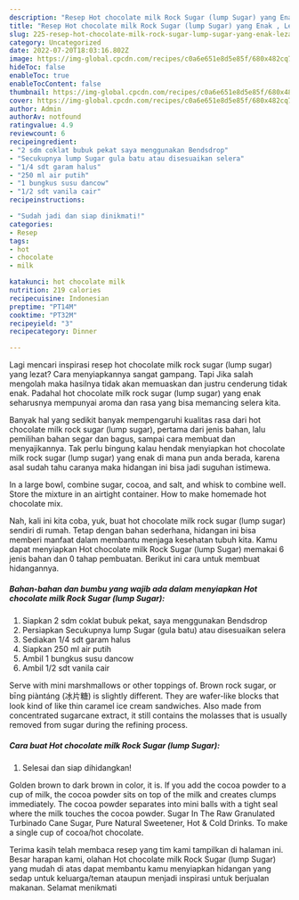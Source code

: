 ```yaml
---
description: "Resep Hot chocolate milk Rock Sugar (lump Sugar) yang Enak , Lezat Sekali"
title: "Resep Hot chocolate milk Rock Sugar (lump Sugar) yang Enak , Lezat Sekali"
slug: 225-resep-hot-chocolate-milk-rock-sugar-lump-sugar-yang-enak-lezat-sekali
category: Uncategorized
date: 2022-07-20T18:03:16.802Z
image: https://img-global.cpcdn.com/recipes/c0a6e651e8d5e85f/680x482cq70/hot-chocolate-milk-rock-sugar-lump-sugar-foto-resep-utama.jpg
hideToc: false
enableToc: true
enableTocContent: false
thumbnail: https://img-global.cpcdn.com/recipes/c0a6e651e8d5e85f/680x482cq70/hot-chocolate-milk-rock-sugar-lump-sugar-foto-resep-utama.jpg
cover: https://img-global.cpcdn.com/recipes/c0a6e651e8d5e85f/680x482cq70/hot-chocolate-milk-rock-sugar-lump-sugar-foto-resep-utama.jpg
author: Admin
authorAv: notfound
ratingvalue: 4.9
reviewcount: 6
recipeingredient:
- "2 sdm coklat bubuk pekat saya menggunakan Bendsdrop"
- "Secukupnya lump Sugar gula batu atau disesuaikan selera"
- "1/4 sdt garam halus"
- "250 ml air putih"
- "1 bungkus susu dancow"
- "1/2 sdt vanila cair"
recipeinstructions:

- "Sudah jadi dan siap dinikmati!"
categories:
- Resep
tags:
- hot
- chocolate
- milk

katakunci: hot chocolate milk 
nutrition: 219 calories
recipecuisine: Indonesian
preptime: "PT14M"
cooktime: "PT32M"
recipeyield: "3"
recipecategory: Dinner

---
```



Lagi mencari inspirasi resep hot chocolate milk rock sugar (lump sugar) yang lezat? Cara menyiapkannya sangat gampang. Tapi Jika salah mengolah maka hasilnya tidak akan memuaskan dan justru cenderung tidak enak. Padahal hot chocolate milk rock sugar (lump sugar) yang enak seharusnya mempunyai aroma dan rasa yang bisa memancing selera kita.


Banyak hal yang sedikit banyak mempengaruhi kualitas rasa dari hot chocolate milk rock sugar (lump sugar), pertama dari jenis bahan, lalu pemilihan bahan segar dan bagus, sampai cara membuat dan menyajikannya. Tak perlu bingung kalau hendak menyiapkan hot chocolate milk rock sugar (lump sugar) yang enak di mana pun anda berada, karena asal sudah tahu caranya maka hidangan ini bisa jadi suguhan istimewa.

In a large bowl, combine sugar, cocoa, and salt, and whisk to combine well. Store the mixture in an airtight container. How to make homemade hot chocolate mix.


Nah, kali ini kita coba, yuk, buat hot chocolate milk rock sugar (lump sugar) sendiri di rumah. Tetap dengan bahan sederhana, hidangan ini bisa memberi manfaat dalam membantu menjaga kesehatan tubuh kita. Kamu dapat menyiapkan Hot chocolate milk Rock Sugar (lump Sugar) memakai 6 jenis bahan dan 0 tahap pembuatan. Berikut ini cara untuk membuat hidangannya.

<!--inarticleads1-->

##### Bahan-bahan dan bumbu yang wajib ada dalam menyiapkan Hot chocolate milk Rock Sugar (lump Sugar):

1. Siapkan 2 sdm coklat bubuk pekat, saya menggunakan Bendsdrop
1. Persiapkan Secukupnya lump Sugar (gula batu) atau disesuaikan selera
1. Sediakan 1/4 sdt garam halus
1. Siapkan 250 ml air putih
1. Ambil 1 bungkus susu dancow
1. Ambil 1/2 sdt vanila cair


Serve with mini marshmallows or other toppings of. Brown rock sugar, or bīng piàntáng (冰片糖) is slightly different. They are wafer-like blocks that look kind of like thin caramel ice cream sandwiches. Also made from concentrated sugarcane extract, it still contains the molasses that is usually removed from sugar during the refining process. 

<!--inarticleads2-->

##### Cara buat Hot chocolate milk Rock Sugar (lump Sugar):


1. Selesai dan siap dihidangkan!

Golden brown to dark brown in color, it is. If you add the cocoa powder to a cup of milk, the cocoa powder sits on top of the milk and creates clumps immediately. The cocoa powder separates into mini balls with a tight seal where the milk touches the cocoa powder. Sugar In The Raw Granulated Turbinado Cane Sugar, Pure Natural Sweetener, Hot &amp; Cold Drinks. To make a single cup of cocoa/hot chocolate. 

Terima kasih telah membaca resep yang tim kami tampilkan di halaman ini. Besar harapan kami, olahan Hot chocolate milk Rock Sugar (lump Sugar) yang mudah di atas dapat membantu kamu menyiapkan hidangan yang sedap untuk keluarga/teman ataupun menjadi inspirasi untuk berjualan makanan. Selamat menikmati
